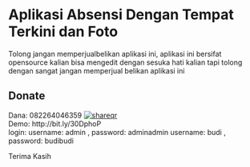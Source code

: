 Aplikasi Absensi Dengan Tempat Terkini dan Foto
======================

Tolong jangan memperjualbelikan aplikasi ini, aplikasi ini bersifat opensource kalian bisa mengedit dengan sesuka hati kalian tapi tolong dengan sangat jangan memperjual belikan aplikasi ini

<h2>Donate</h2>
Dana: 082264046359
<a href="https://ibb.co/gw05XcF"><img src="https://i.ibb.co/TRQVnNq/shareqr.png" alt="shareqr" border="0"></a>
<br>
Demo: http://bit.ly/30DphoP
<br>
login: username: admin , password: adminadmin
       username: budi , password: budibudi
       
Terima Kasih
